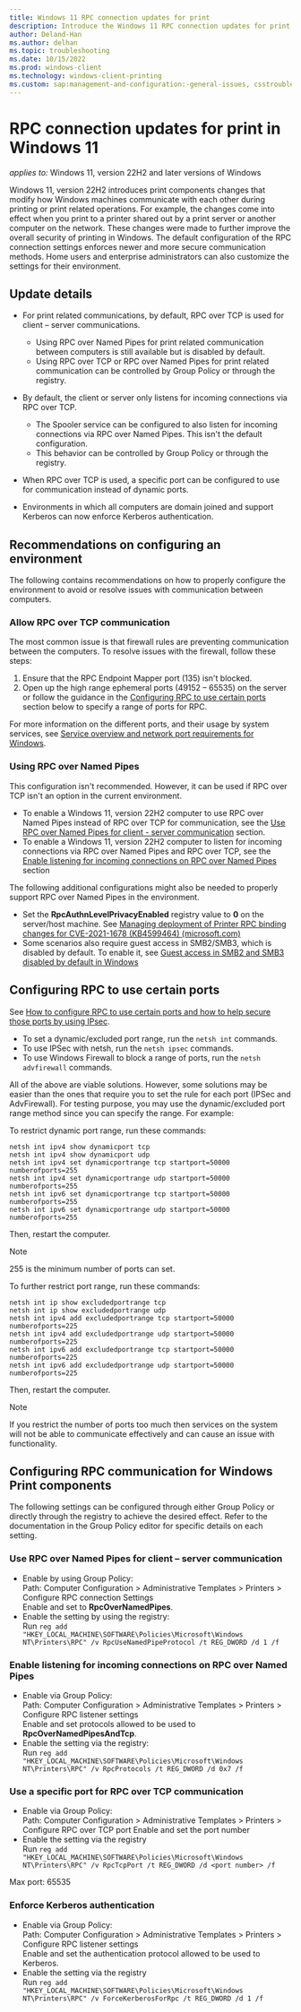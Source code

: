 ```yaml
---
title: Windows 11 RPC connection updates for print
description: Introduce the Windows 11 RPC connection updates for print and the recommended configurations.
author: Deland-Han
ms.author: delhan
ms.topic: troubleshooting
ms.date: 10/15/2022
ms.prod: windows-client
ms.technology: windows-client-printing
ms.custom: sap:management-and-configuration:-general-issues, csstroubleshoot
---
```

# RPC connection updates for print in Windows 11

_applies to:_   Windows 11, version 22H2 and later versions of Windows

Windows 11, version 22H2 introduces print components changes that modify how Windows machines communicate with each other during printing or print related operations. 
For example, the changes come into effect when you print to a printer shared out by a print server or another computer on the network. These changes were made to further improve the overall security of printing in Windows.
The default configuration of the RPC connection settings enforces newer and more secure communication methods. Home users and enterprise administrators can also customize the settings for their environment.

## Update details

* For print related communications, by default, RPC over TCP is used for client – server communications.

  * Using RPC over Named Pipes for print related communication between computers is still available but is disabled by default.
  * Using RPC over TCP or RPC over Named Pipes for print related communication can be controlled by Group Policy or through the registry.

* By default, the client or server only listens for incoming connections via RPC over TCP.
  * The Spooler service can be configured to also listen for incoming connections via RPC over Named Pipes. This isn't the default configuration.
  * This behavior can be controlled by Group Policy or through the registry.
* When RPC over TCP is used, a specific port can be configured to use for communication instead of dynamic ports.
* Environments in which all computers are domain joined and support Kerberos can now enforce Kerberos authentication.

## Recommendations on configuring an environment

The following contains recommendations on how to properly configure the environment to avoid or resolve issues with communication between computers.

### Allow RPC over TCP communication

The most common issue is that firewall rules are preventing communication between the computers. To resolve issues with the firewall, follow these steps:

1. Ensure that the RPC Endpoint Mapper port (135) isn't blocked.
2. Open up the high range ephemeral ports (49152 – 65535) on the server or follow the guidance in the [Configuring RPC to use certain ports](#configuring-rpc-to-use-certain-ports) section below to specify a range of ports for RPC.

For more information on the different ports, and their usage by system services, see [Service overview and network port requirements for Windows](../../windows-server/networking/service-overview-and-network-port-requirements.md).

### Using RPC over Named Pipes

This configuration isn't recommended. However, it can be used if RPC over TCP isn't an option in the current environment.

* To enable a Windows 11, version 22H2 computer to use RPC over Named Pipes instead of RPC over TCP for communication, see the [Use RPC over Named Pipes for client - server communication](#use-rpc-over-named-pipes-for-client--server-communication) section.
* To enable a Windows 11, version 22H2 computer to listen for incoming connections via RPC over Named Pipes and RPC over TCP, see the [Enable listening for incoming connections on RPC over Named Pipes](#enable-listening-for-incoming-connections-on-rpc-over-named-pipes) section

The following additional configurations might also be needed to properly support RPC over Named Pipes in the environment.

* Set the **RpcAuthnLevelPrivacyEnabled** registry value to **0** on the server/host machine. See [Managing deployment of Printer RPC binding changes for CVE-2021-1678 (KB4599464) (microsoft.com)](https://support.microsoft.com/topic/managing-deployment-of-printer-rpc-binding-changes-for-cve-2021-1678-kb4599464-12a69652-30b9-3d61-d9f7-7201623a8b25)
* Some scenarios also require guest access in SMB2/SMB3, which is disabled by default. To enable it, see [Guest access in SMB2 and SMB3 disabled by default in Windows](../../windows-server/networking/guest-access-in-smb2-is-disabled-by-default.md)

## Configuring RPC to use certain ports

See [How to configure RPC to use certain ports and how to help secure those ports by using IPsec](https://support.microsoft.com/topic/how-to-configure-rpc-to-use-certain-ports-and-how-to-help-secure-those-ports-by-using-ipsec-2a94b798-063a-479a-8452-9cf07ac613d9).

* To set a dynamic/excluded port range, run the `netsh int` commands.
* To use IPSec with netsh, run the `netsh ipsec` commands.
* To use Windows Firewall to block a range of ports, run the `netsh advfirewall` commands.

All of the above are viable solutions. However, some solutions may be easier than the ones that require you to set the rule for each port (IPSec and AdvFirewall). For testing purpose, you may use the dynamic/excluded port range method since you can specify the range. For example:

To restrict dynamic port range, run these commands:

```console
netsh int ipv4 show dynamicport tcp
netsh int ipv4 show dynamicport udp
netsh int ipv4 set dynamicportrange tcp startport=50000 numberofports=255
netsh int ipv4 set dynamicportrange udp startport=50000 numberofports=255
netsh int ipv6 set dynamicportrange tcp startport=50000 numberofports=255
netsh int ipv6 set dynamicportrange udp startport=50000 numberofports=255
```

Then, restart the computer.

> [!NOTE]
> 255 is the minimum number of ports can set.

To further restrict port range, run these commands:

```console
netsh int ip show excludedportrange tcp
netsh int ip show excludedportrange udp
netsh int ipv4 add excludedportrange tcp startport=50000 numberofports=225
netsh int ipv4 add excludedportrange udp startport=50000 numberofports=225
netsh int ipv6 add excludedportrange tcp startport=50000 numberofports=225
netsh int ipv6 add excludedportrange udp startport=50000 numberofports=225
```

Then, restart the computer.

> [!NOTE]
> If you restrict the number of ports too much then services on the system will not be able to communicate effectively and can cause an issue with functionality.

## Configuring RPC communication for Windows Print components

The following settings can be configured through either Group Policy or directly through the registry to achieve the desired effect. Refer to the documentation in the Group Policy editor for specific details on each setting.

### Use RPC over Named Pipes for client – server communication

* Enable by using Group Policy:  
    Path: Computer Configuration > Administrative Templates > Printers > Configure RPC connection Settings  
    Enable and set to **RpcOverNamedPipes**.
* Enable the setting by using the registry:  
    Run `reg add "HKEY_LOCAL_MACHINE\SOFTWARE\Policies\Microsoft\Windows NT\Printers\RPC" /v RpcUseNamedPipeProtocol /t REG_DWORD /d 1 /f`

### Enable listening for incoming connections on RPC over Named Pipes

* Enable via Group Policy:  
  Path: Computer Configuration > Administrative Templates > Printers > Configure RPC listener settings  
  Enable and set protocols allowed to be used to **RpcOverNamedPipesAndTcp**.
* Enable the setting via the registry:  
  Run `reg add "HKEY_LOCAL_MACHINE\SOFTWARE\Policies\Microsoft\Windows NT\Printers\RPC" /v RpcProtocols /t REG_DWORD /d 0x7 /f`  

### Use a specific port for RPC over TCP communication

* Enable via Group Policy:  
  Path: Computer Configuration > Administrative Templates > Printers > Configure RPC over TCP port
  Enable and set the port number
* Enable the setting via the registry  
  Run `reg add "HKEY_LOCAL_MACHINE\SOFTWARE\Policies\Microsoft\Windows NT\Printers\RPC" /v RpcTcpPort /t REG_DWORD /d <port number> /f`

Max port: 65535

### Enforce Kerberos authentication

* Enable via Group Policy:  
  Path: Computer Configuration > Administrative Templates > Printers > Configure RPC listener settings  
  Enable and set the authentication protocol allowed to be used to Kerberos.
* Enable the setting via the registry  
  Run `reg add "HKEY_LOCAL_MACHINE\SOFTWARE\Policies\Microsoft\Windows NT\Printers\RPC" /v ForceKerberosForRpc /t REG_DWORD /d 1 /f`
